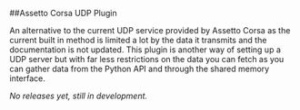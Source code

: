 ##Assetto Corsa UDP Plugin

An alternative to the current UDP service provided by Assetto Corsa as the current built in method is limited a lot by the data it transmits and the documentation is not updated. This plugin is another way of setting up a UDP
server but with far less restrictions on the data you can fetch as you can gather data from the Python API and through the shared memory interface. 

*No releases yet, still in development.*